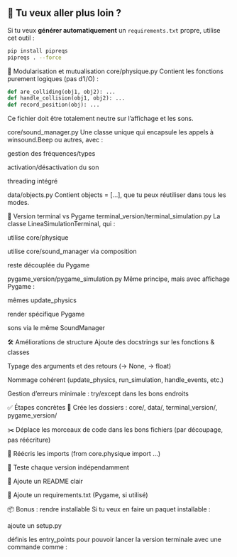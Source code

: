 ## 🚀 Tu veux aller plus loin ?

Si tu veux **générer automatiquement** un `requirements.txt` propre, utilise cet outil :

```bash
pip install pipreqs
pipreqs . --force
```



🔄 Modularisation et mutualisation
core/physique.py
Contient les fonctions purement logiques (pas d’I/O) :

```python
def are_colliding(obj1, obj2): ...
def handle_collision(obj1, obj2): ...
def record_position(obj): ...
```

Ce fichier doit être totalement neutre sur l’affichage et les sons.

core/sound_manager.py
Une classe unique qui encapsule les appels à winsound.Beep ou autres, avec :

gestion des fréquences/types

activation/désactivation du son

threading intégré

data/objects.py
Contient objects = [...], que tu peux réutiliser dans tous les modes.

🧩 Version terminal vs Pygame
terminal_version/terminal_simulation.py
La classe LineaSimulationTerminal, qui :

utilise core/physique

utilise core/sound_manager via composition

reste découplée du Pygame

pygame_version/pygame_simulation.py
Même principe, mais avec affichage Pygame :

mêmes update_physics

render spécifique Pygame

sons via le même SoundManager

🛠️ Améliorations de structure
Ajoute des docstrings sur les fonctions & classes

Typage des arguments et des retours (-> None, -> float)

Nommage cohérent (update_physics, run_simulation, handle_events, etc.)

Gestion d’erreurs minimale : try/except dans les bons endroits

✅ Étapes concrètes
📁 Crée les dossiers : core/, data/, terminal_version/, pygame_version/

✂️ Déplace les morceaux de code dans les bons fichiers (par découpage, pas réécriture)

🔁 Réécris les imports (from core.physique import ...)

🧪 Teste chaque version indépendamment

📝 Ajoute un README clair

📌 Ajoute un requirements.txt (Pygame, si utilisé)

📦 Bonus : rendre installable
Si tu veux en faire un paquet installable :

ajoute un setup.py

définis les entry_points pour pouvoir lancer la version terminale avec une commande comme :